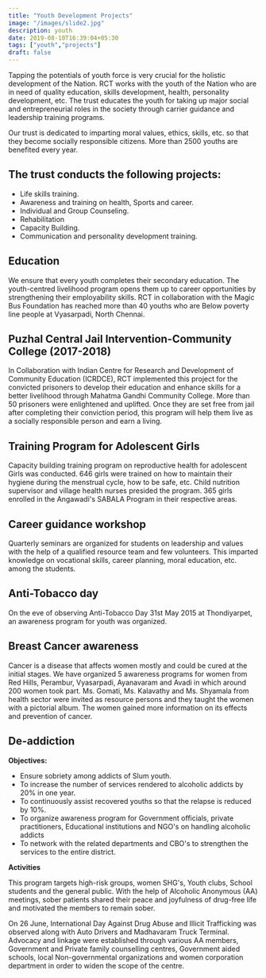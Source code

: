 ```yaml
---
title: "Youth Development Projects"
image: "/images/slide2.jpg"
description: youth
date: 2019-08-10T16:39:04+05:30
tags: ["youth","projects"]
draft: false
---
```


Tapping the potentials of youth force is very crucial for the holistic development of the Nation. RCT works with the youth of the Nation who are in need of quality education, skills development, health, personality development, etc. The trust educates the youth for taking up major social and entrepreneurial roles in the society through carrier guidance and leadership training programs.

Our trust is dedicated to imparting moral values, ethics, skills, etc. so that they become socially responsible citizens. More than 2500 youths are benefited every year.

## The trust conducts the following projects:
 - Life skills training.
 - Awareness and training on health, Sports and career.
 - Individual and Group Counseling.
 - Rehabilitation
 - Capacity Building.
 - Communication and personality development training.

## Education

We ensure that every youth completes their secondary education. The youth-centred livelihood program opens them up to career opportunities by strengthening their employability skills. RCT in collaboration with the Magic Bus Foundation has reached more than 40 youths who are Below poverty line people at Vyasarpadi, North Chennai.

## Puzhal Central Jail Intervention-Community College (2017-2018)

In Collaboration with Indian Centre for Research and Development of Community Education (ICRDCE), RCT implemented this project for the convicted prisoners to develop their education and enhance skills for a better livelihood through Mahatma Gandhi Community College. More than 50 prisoners were enlightened and uplifted. Once they are set free from jail after completing their conviction period, this program will help them live as a socially responsible person and earn a living.

## Training Program for Adolescent Girls

Capacity building training program on reproductive health for adolescent Girls was conducted. 646 girls were trained on how to maintain their hygiene during the menstrual cycle, how to be safe, etc. Child nutrition supervisor and village health nurses presided the program. 365 girls enrolled in the Angawadi's SABALA Program in their respective areas.

## Career guidance workshop

Quarterly seminars are organized for students on leadership and values with the help of a qualified resource team and few volunteers. This imparted knowledge on vocational skills, career planning, moral education, etc. among the students.

## Anti-Tobacco day

On the eve of observing Anti-Tobacco Day 31st May 2015 at Thondiyarpet, an awareness program for youth was organized.

## Breast Cancer awareness

Cancer is a disease that affects women mostly and could be cured at the initial stages. We have organized 5 awareness programs for women from Red Hills, Perambur, Vyasarpadi, Ayanavaram and Avadi in which around 200 women took part. Ms. Gomati, Ms. Kalavathy and Ms. Shyamala from health sector were invited as resource persons and they taught the women with a pictorial album. The women gained more information on its effects and prevention of cancer.

## De-addiction
**Objectives:**
- Ensure sobriety among addicts of Slum youth.
- To increase the number of services rendered to alcoholic addicts by 20% in one year.
- To continuously assist recovered youths so that the relapse is reduced by 10%.
- To organize awareness program for Government officials, private practitioners, Educational institutions and NGO's on handling alcoholic addicts
- To network with the related departments and CBO's to strengthen the services to the entire district.

**Activities**

This program targets high-risk groups, women SHG's, Youth clubs, School students and the general public. With the help of Alcoholic Anonymous (AA) meetings, sober patients shared their peace and joyfulness of drug-free life and motivated the members to remain sober.

On 26 June, International Day Against Drug Abuse and Illicit Trafficking was observed along with Auto Drivers and Madhavaram Truck Terminal. Advocacy and linkage were established through various AA members, Government and Private family counselling centres, Government aided schools, local Non-governmental organizations and women corporation department in order to widen the scope of the centre.